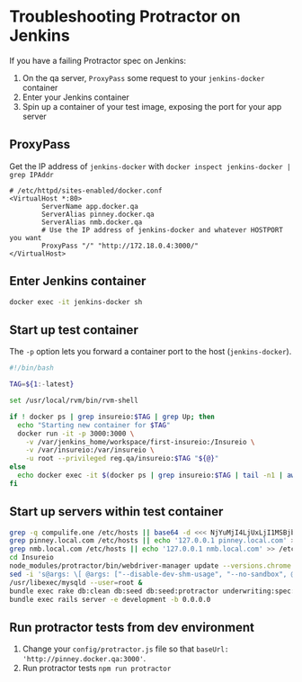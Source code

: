# Troubleshooting Protractor on Jenkins

If you have a failing Protractor spec on Jenkins:

1. On the qa server, `ProxyPass` some request to your `jenkins-docker` container
1. Enter your Jenkins container
2. Spin up a container of your test image, exposing the port for your app server

## ProxyPass

Get the IP address of `jenkins-docker` with `docker inspect jenkins-docker | grep IPAddr`

```
# /etc/httpd/sites-enabled/docker.conf
<VirtualHost *:80>
        ServerName app.docker.qa
        ServerAlias pinney.docker.qa
        ServerAlias nmb.docker.qa
        # Use the IP address of jenkins-docker and whatever HOSTPORT you want
        ProxyPass "/" "http://172.18.0.4:3000/"
</VirtualHost>
```

## Enter Jenkins container

```bash
docker exec -it jenkins-docker sh
```

## Start up test container

The `-p` option lets you forward a container port to the host (`jenkins-docker`).

```bash
#!/bin/bash

TAG=${1:-latest}

set /usr/local/rvm/bin/rvm-shell

if ! docker ps | grep insureio:$TAG | grep Up; then
  echo "Starting new container for $TAG"
  docker run -it -p 3000:3000 \
    -v /var/jenkins_home/workspace/first-insureio:/Insureio \
    -v /var/insureio:/var/insureio \
    -u root --privileged reg.qa/insureio:$TAG "${@}"
else
  echo docker exec -it $(docker ps | grep insureio:$TAG | tail -n1 | awk '{print $1}') "${@}"
fi
```

## Start up servers within test container

```bash
grep -q compulife.one /etc/hosts || base64 -d <<< NjYuMjI4LjUxLjI1MSBjb21wdWxpZmUub25lCg== >> /etc/hosts
grep pinney.local.com /etc/hosts || echo '127.0.0.1 pinney.local.com' >> /etc/hosts
grep nmb.local.com /etc/hosts || echo '127.0.0.1 nmb.local.com' >> /etc/hosts
cd Insureio
node_modules/protractor/bin/webdriver-manager update --versions.chrome 80.0.3987.106 --versions.standalone 3.141.59 --versions.gecko v0.26.0
sed -i 's@args: \[ @args: ["--disable-dev-shm-usage", "--no-sandbox", @' config/protractor.js
/usr/libexec/mysqld --user=root &
bundle exec rake db:clean db:seed db:seed:protractor underwriting:spec:protractor
bundle exec rails server -e development -b 0.0.0.0
```

## Run protractor tests from dev environment

1. Change your `config/protractor.js` file so that `baseUrl: 'http://pinney.docker.qa:3000'`.
2. Run protractor tests `npm run protractor`
